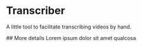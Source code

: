 # Transcriber
A little tool to facilitate transcribing videos by hand.

## More details
Lorem ipsum dolor sit amet qualcosa


